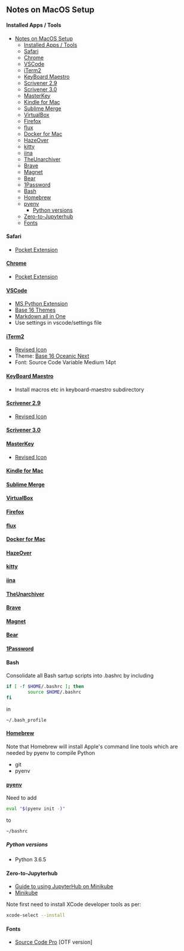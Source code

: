 ## Notes on MacOS Setup

#### Installed Apps / Tools

- [Notes on MacOS Setup](#notes-on-macos-setup)
    - [Installed Apps / Tools](#installed-apps--tools)
    - [Safari](#safari)
    - [Chrome](#chrome)
    - [VSCode](#vscode)
    - [iTerm2](#iterm2)
    - [KeyBoard Maestro](#keyboard-maestro)
    - [Scrivener 2.9](#scrivener-29)
    - [Scrivener 3.0](#scrivener-30)
    - [MasterKey](#masterkey)
    - [Kindle for Mac](#kindle-for-mac)
    - [Sublime Merge](#sublime-merge)
    - [VirtualBox](#virtualbox)
    - [Firefox](#firefox)
    - [flux](#flux)
    - [Docker for Mac](#docker-for-mac)
    - [HazeOver](#hazeover)
    - [kitty](#kitty)
    - [iina](#iina)
    - [TheUnarchiver](#theunarchiver)
    - [Brave](#brave)
    - [Magnet](#magnet)
    - [Bear](#bear)
    - [1Password](#1password)
    - [Bash](#bash)
    - [Homebrew](#homebrew)
    - [pyenv](#pyenv)
      - [Python versions](#python-versions)
    - [Zero-to-Jupyterhub](#zero-to-jupyterhub)
    - [Fonts](#fonts)

#### Safari

- [Pocket Extension](https://safari-extensions.apple.com/details/?id=com.ideashower.pocket.safari-ET279A6R5N)

#### [Chrome](https://www.google.com/chrome/)
- [Pocket Extension](https://chrome.google.com/webstore/detail/save-to-pocket/niloccemoadcdkdjlinkgdfekeahmflj?hl=en)

#### [VSCode](https://code.visualstudio.com)

- [MS Python Extension](https://github.com/Microsoft/vscode-python)
- [Base 16 Themes](https://marketplace.visualstudio.com/items?itemName=AndrsDC.base16-themes)
- [Markdown all in One](https://marketplace.visualstudio.com/items?itemName=yzhang.markdown-all-in-one)
- Use settings in vscode/settings file

#### [iTerm2](https://www.iterm2.com)
- [Revised Icon](https://dribbble.com/shots/1682322-iTerm-Redesign-Replacement-icns)
- Theme: [Base 16 Oceanic Next]()
- Font: Source Code Variable Medium 14pt

#### [KeyBoard Maestro](https://www.keyboardmaestro.com/main/)

- Install macros etc in keyboard-maestro subdirectory

#### [Scrivener 2.9](https://www.literatureandlatte.com/scrivener.php)

- [Revised Icon](https://dribbble.com/shots/978125-Scrivener-Icon-Replacement)

#### [Scrivener 3.0](https://www.literatureandlatte.com/scrivener.php)

#### [MasterKey](http://macinmind.com/?area=app&app=masterkey&pg=info)

- [Revised Icon](http://icons-for-free.com/icon/apple_command_key_keyboard_modifier_icon_1891024.html)

#### [Kindle for Mac](https://itunes.apple.com/gb/app/kindle/id405399194?mt=12)

#### [Sublime Merge](https://www.sublimemerge.com)

#### [VirtualBox](https://www.virtualbox.org)

#### [Firefox](https://www.mozilla.org/en-GB/firefox/new/)

#### [flux](https://justgetflux.com)

#### [Docker for Mac](https://www.docker.com/docker-mac)

#### [HazeOver](https://hazeover.com/)

#### [kitty](https://sw.kovidgoyal.net/kitty/)

#### [iina](https://iina.io/)

#### [TheUnarchiver](https://theunarchiver.com/)

#### [Brave](https://brave.com/)

#### [Magnet](http://magnet.crowdcafe.com/)

#### [Bear](https://bear.app)

#### [1Password](https://1password.com)

#### Bash

Consolidate all Bash sartup scripts into .bashrc by including

```bash
if [ -f $HOME/.bashrc ]; then
        source $HOME/.bashrc
fi
```

in

`~/.bash_profile`

#### [Homebrew](https://brew.sh)

Note that Homebrew will install Apple's command line tools which are needed by pyenv to compile Python

- git
- pyenv


#### [pyenv](https://github.com/pyenv/pyenv)

Need to add

```bash
eval "$(pyenv init -)" 
```
to 

`~/bashrc`

##### Python versions

- Python 3.6.5

#### Zero-to-Jupyterhub

- [Guide to using JupyterHub on Minikube](https://github.com/jupyterhub/zero-to-jupyterhub-k8s/blob/b5393da84e2e539fe2711bd3ea8ef6b1613d210b/CONTRIBUTING.md)
- [Minikube](https://kubernetes.io/docs/setup/minikube/)

Note first need to install XCode developer tools as per:
```bash
xcode-select --install
```
  

#### Fonts

- [Source Code Pro](https://github.com/adobe-fonts/source-code-pro) [OTF version]